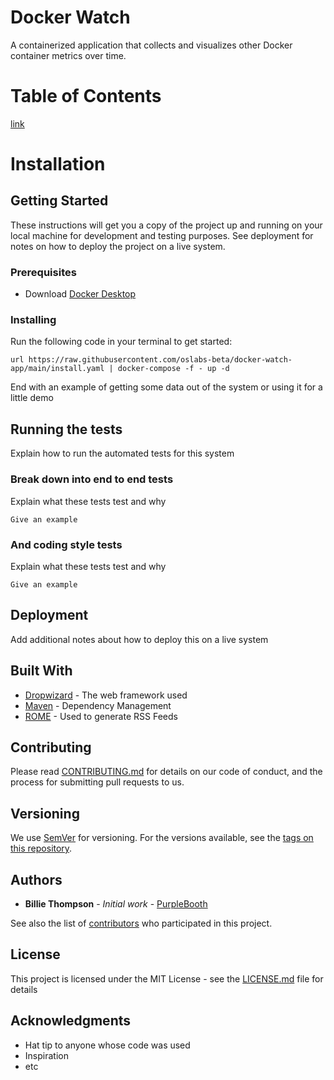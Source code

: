 # Docker Watch

A containerized application that collects and visualizes other Docker container metrics over time.

# Table of Contents

[link](#Deployment)

# Installation

## Getting Started

These instructions will get you a copy of the project up and running on your local machine for development and testing purposes. See deployment for notes on how to deploy the project on a live system.

### Prerequisites

- Download [Docker Desktop](https://www.docker.com/products/docker-desktop/)

### Installing <a name="Installing"></a>

Run the following code in your terminal to get started:

```
url https://raw.githubusercontent.com/oslabs-beta/docker-watch-app/main/install.yaml | docker-compose -f - up -d
```

End with an example of getting some data out of the system or using it for a little demo

## Running the tests

Explain how to run the automated tests for this system

### Break down into end to end tests

Explain what these tests test and why

```
Give an example
```

### And coding style tests

Explain what these tests test and why

```
Give an example
```

## Deployment <a name="Deployment"></a>

Add additional notes about how to deploy this on a live system

## Built With

* [Dropwizard](http://www.dropwizard.io/1.0.2/docs/) - The web framework used
* [Maven](https://maven.apache.org/) - Dependency Management
* [ROME](https://rometools.github.io/rome/) - Used to generate RSS Feeds

## Contributing

Please read [CONTRIBUTING.md](https://gist.github.com/PurpleBooth/b24679402957c63ec426) for details on our code of conduct, and the process for submitting pull requests to us.

## Versioning

We use [SemVer](http://semver.org/) for versioning. For the versions available, see the [tags on this repository](https://github.com/your/project/tags). 

## Authors

* **Billie Thompson** - *Initial work* - [PurpleBooth](https://github.com/PurpleBooth)

See also the list of [contributors](https://github.com/your/project/contributors) who participated in this project.

## License

This project is licensed under the MIT License - see the [LICENSE.md](LICENSE.md) file for details

## Acknowledgments

* Hat tip to anyone whose code was used
* Inspiration
* etc
